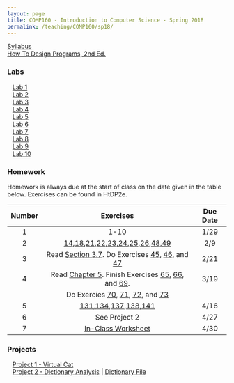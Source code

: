 ```yaml
---
layout: page
title: COMP160 - Introduction to Computer Science - Spring 2018
permalink: /teaching/COMP160/sp18/
---
```


[Syllabus](/teaching/COMP160/sp18/comp160-syllabus.pdf)  
[How To Design Programs, 2nd Ed.](http://www.htdp.org)  


### Labs

&nbsp;&nbsp;&nbsp;[Lab 1](/teaching/COMP160/sp18/labs/comp160-lab1.pdf)  
&nbsp;&nbsp;&nbsp;[Lab 2](/teaching/COMP160/sp18/labs/comp160-lab2.pdf)  
&nbsp;&nbsp;&nbsp;[Lab 3](/teaching/COMP160/sp18/labs/comp160-lab3.pdf)  
&nbsp;&nbsp;&nbsp;[Lab 4](/teaching/COMP160/sp18/labs/comp160-lab4.pdf)  
&nbsp;&nbsp;&nbsp;[Lab 5](/teaching/COMP160/sp18/labs/comp160-lab5.pdf)  
&nbsp;&nbsp;&nbsp;[Lab 6](/teaching/COMP160/sp18/labs/comp160-lab6.pdf)  
&nbsp;&nbsp;&nbsp;[Lab 7](/teaching/COMP160/sp18/labs/comp160-lab7.pdf)  
&nbsp;&nbsp;&nbsp;[Lab 8](/teaching/COMP160/sp18/labs/comp160-lab8.pdf)  
&nbsp;&nbsp;&nbsp;[Lab 9](/teaching/COMP160/sp18/labs/comp160-lab9.pdf)  
&nbsp;&nbsp;&nbsp;[Lab 10](/teaching/COMP160/sp18/labs/comp160-lab10.pdf)  


### Homework

Homework is always due at the start of class on the date given in the table below. Exercises can be found in HtDP2e.

| Number | Exercises | Due Date |
|:------:|:---------:|:--------:|
|  1     |  1-10     |  1/29    |
|  2     |[14](http://htdp.org/2018-01-06/Book/part_one.html#%28counter._%28exercise._fun3%29%29),[18](http://htdp.org/2018-01-06/Book/part_one.html#%28counter._%28exercise._fun10a%29%29),[21](http://htdp.org/2018-01-06/Book/part_one.html#%28counter._%28exercise._ex~3astepper1%29%29),[22](http://htdp.org/2018-01-06/Book/part_one.html#%28counter._%28exercise._dr-step0%29%29),[23](http://htdp.org/2018-01-06/Book/part_one.html#%28counter._%28exercise._dr-step2%29%29),[24](http://htdp.org/2018-01-06/Book/part_one.html#%28counter._%28exercise._dr-step4%29%29),[25](http://htdp.org/2018-01-06/Book/part_one.html#%28counter._%28exercise._dr-step10%29%29),[26](http://htdp.org/2018-01-06/Book/part_one.html#%28counter._%28exercise._dr-step10b%29%29),[48](http://htdp.org/2018-01-06/Book/part_one.html#%28counter._%28exercise._cond1%29%29),[49](http://htdp.org/2018-01-06/Book/part_one.html#%28counter._%28exercise._cond1-nested%29%29) |  2/9  |  
|  3     |  Read [Section 3.7](http://www.htdp.org/2018-01-06/Book/part_one.html#%28part._sec~3azoo1%29). Do Exercises [45](http://www.htdp.org/2018-01-06/Book/part_one.html#%28counter._%28exercise._design12%29%29), [46](http://www.htdp.org/2018-01-06/Book/part_one.html#%28counter._%28exercise._design13%29%29), and [47](http://www.htdp.org/2018-01-06/Book/part_one.html#%28counter._%28exercise._design14%29%29) | 2/21 |  
|  4     | Read [Chapter 5](http://htdp.org/2018-01-06/Book/part_one.html#%28part._ch~3astructure%29). Finish Exercises [65](http://htdp.org/2018-01-06/Book/part_one.html#%28counter._%28exercise._struct3%29%29), [66](http://htdp.org/2018-01-06/Book/part_one.html#%28counter._%28exercise._struct3b%29%29), and [69](http://htdp.org/2018-01-06/Book/part_one.html#%28counter._%28exercise._struct3a%29%29). | 3/19 |  
|  | Do Exercies [70](http://htdp.org/2018-01-06/Book/part_one.html#%28counter._%28exercise._ex~3acompute-struct1%29%29), [71](http://htdp.org/2018-01-06/Book/part_one.html#%28counter._%28exercise._ex~3acompute-struct2%29%29), [72](http://htdp.org/2018-01-06/Book/part_one.html#%28counter._%28exercise._struct6%29%29), and [73](http://htdp.org/2018-01-06/Book/part_one.html#%28counter._%28exercise._ex~3aupdater1%29%29) |  |   
| 5 | [131](http://htdp.org/2018-01-06/Book/part_two.html#%28counter._%28exercise._ex~3alist7%29%29),[134](http://htdp.org/2018-01-06/Book/part_two.html#%28counter._%28exercise._contains-flatt03%29%29),[137](http://htdp.org/2018-01-06/Book/part_two.html#%28counter._%28exercise._list0%29%29),[138](http://htdp.org/2018-01-06/Book/part_two.html#%28counter._%28exercise._list-sum1%29%29),[141](http://htdp.org/2018-01-06/Book/part_two.html#%28counter._%28exercise._list-string%29%29) | 4/16 |  
| 6 | See Project 2 | 4/27  |  
| 7 | [In-Class Worksheet](/teaching/COMP160/sp18/labs/comp160-hwk7.pdf) | 4/30 |  


### Projects

&nbsp;&nbsp;&nbsp;[Project 1 - Virtual Cat](/teaching/COMP160/sp18/projects/comp160-project1.pdf)  
&nbsp;&nbsp;&nbsp;[Project 2 - Dictionary Analysis](/teaching/COMP160/sp18/projects/comp160-project2.pdf)  |  [Dictionary File](/teaching/COMP160/sp18/projects/words)  
